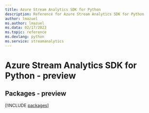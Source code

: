 ```yaml
---
title: Azure Stream Analytics SDK for Python
description: Reference for Azure Stream Analytics SDK for Python
author: lmazuel
ms.author: lmazuel
ms.data: 02/17/2023
ms.topic: reference
ms.devlang: python
ms.service: streamanalytics
---
```

# Azure Stream Analytics SDK for Python - preview
## Packages - preview
[!INCLUDE [packages](stream-analytics-index.md)]
